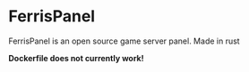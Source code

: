 # FerrisPanel
FerrisPanel is an open source game server panel. Made in rust


**Dockerfile does not currently work!**